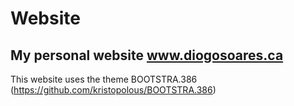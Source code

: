 Website
=======

My personal website www.diogosoares.ca
-------
This website uses the theme BOOTSTRA.386 (https://github.com/kristopolous/BOOTSTRA.386)